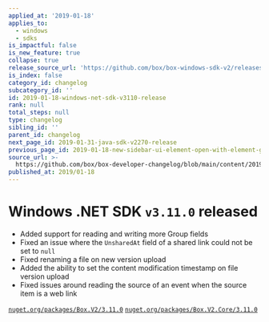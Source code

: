 ```yaml
---
applied_at: '2019-01-18'
applies_to:
  - windows
  - sdks
is_impactful: false
is_new_feature: true
collapse: true
release_source_url: 'https://github.com/box/box-windows-sdk-v2/releases/tag/v3.11.0'
is_index: false
category_id: changelog
subcategory_id: ''
id: 2019-01-18-windows-net-sdk-v3110-release
rank: null
total_steps: null
type: changelog
sibling_id: ''
parent_id: changelog
next_page_id: 2019-01-31-java-sdk-v2270-release
previous_page_id: 2019-01-18-new-sidebar-ui-element-open-with-element-ga
source_url: >-
  https://github.com/box/box-developer-changelog/blob/main/content/2019/01-18-windows-net-sdk-v3110-release.md
published_at: 2019/01-18
---
```

# Windows .NET SDK `v3.11.0` released

- Added support for reading and writing more Group fields
- Fixed an issue where the `UnsharedAt` field of a shared link could not be set to `null`
- Fixed renaming a file on new version upload
- Added the ability to set the content modification timestamp on file version upload
- Fixed issues around reading the source of an event when the source item is a web link

[`nuget.org/packages/Box.V2/3.11.0`](https://www.nuget.org/packages/Box.V2/3.11.0)
[`nuget.org/packages/Box.V2.Core/3.11.0`](https://www.nuget.org/packages/Box.V2.Core/3.11.0)